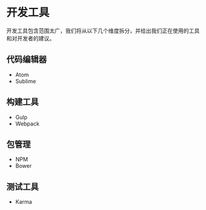 # 开发工具

开发工具包含范围太广，我们将从以下几个维度拆分，并给出我们正在使用的工具和对开发者的建议。

## 代码编辑器

- Atom
- Sublime

## 构建工具

- Gulp
- Webpack

## 包管理

- NPM
- Bower

## 测试工具

- Karma
